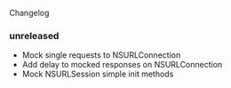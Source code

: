 Changelog

### unreleased
+ Mock single requests to NSURLConnection
+ Add delay to mocked responses on NSURLConnection
+ Mock NSURLSession simple init methods

